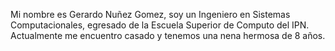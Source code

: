 Mi nombre es Gerardo Nuñez Gomez, soy un Ingeniero en Sistemas Computacionales, egresado de 
la Escuela Superior de Computo del IPN.
Actualmente me encuentro casado y tenemos una nena hermosa de 8 años.
